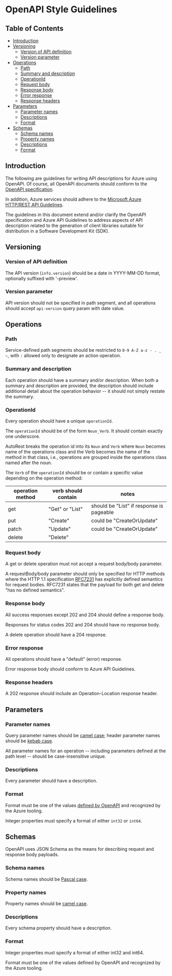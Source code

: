 # OpenAPI Style Guidelines

## Table of Contents

<!--
  The TOC below is generated using the `markdown-toc` node package.

      https://github.com/jonschlinkert/markdown-toc

  You should regenerate the TOC after making changes to this file.

      ./node_modules/.bin/markdown-toc -i openapi-style-guidelines.md
  -->

<!-- markdownlint-disable MD004 -->
<!-- toc -->

- [Introduction](#introduction)
- [Versioning](#versioning)
  * [Version of API definition](#version-of-api-definition)
  * [Version parameter](#version-parameter)
- [Operations](#operations)
  * [Path](#path)
  * [Summary and description](#summary-and-description)
  * [OperationId](#operationid)
  * [Request body](#request-body)
  * [Response body](#response-body)
  * [Error response](#error-response)
  * [Response headers](#response-headers)
- [Parameters](#parameters)
  * [Parameter names](#parameter-names)
  * [Descriptions](#descriptions)
  * [Format](#format)
- [Schemas](#schemas)
  * [Schema names](#schema-names)
  * [Property names](#property-names)
  * [Descriptions](#descriptions-1)
  * [Format](#format-1)

<!-- tocstop -->
<!-- markdownlint-enable MD004 -->

<!-- --------------------------------------------------------------- -->

## Introduction

The following are guidelines for writing API descriptions for Azure using OpenAPI.
Of course, all OpenAPI documents should conform to the [OpenAPI specification](https://github.com/OAI/OpenAPI-Specification/blob/master/versions/3.0.3.md).

In addition, Azure services should adhere to the [Microsoft Azure HTTP/REST API Guidelines](https://github.com/microsoft/api-guidelines/blob/azureRestUpdates/azure/Guidelines.md).

The guidelines in this document extend and/or clarify the OpenAPI specification and Azure API Guidelines
to address aspects of API description related to the generation of client libraries
suitable for distribution in a Software Development Kit (SDK).

## Versioning

### Version of API definition

The API version (`info.version`) should be a date in YYYY-MM-DD format, optionally suffixed with '-preview'.

### Version parameter

API version should not be specified in path segment, and all operations should accept `api-version` query param with date value.

<!-- --------------------------------------------------------------- -->

## Operations

### Path

Service-defined path segments should be restricted to `0-9 A-Z a-z - . _ ~`,
with `:` allowed only to designate an action operation.

### Summary and description

Each operation should have a summary and/or description.
When both a summary and description are provided, the description should include additional detail
about the operation behavior -- it should not simply restate the summary.

### OperationId

Every operation should have a unique `operationId`.

The `operationId` should be of the form `Noun_Verb`.  It should contain exactly one underscore.

AutoRest breaks the operation id into its `Noun` and `Verb` where `Noun` becomes name of the operations class and the Verb becomes the name of the method in that class, i.e., operations are grouped inside the operations class named after the noun.

The `Verb` of the `operationId` should be or contain a specific value depending on the operation method:

| operation method | verb should contain | notes  |
| ---------------- | ------------------- | ------ |
| get              | "Get" or "List"     | should be "List" if response is pageable |
| put              | "Create"            | could be "CreateOrUpdate" |
| patch            | "Update"            | could be "CreateOrUpdate" |
| delete           | "Delete"            | |

### Request body

A get or delete operation must not accept a request body/body parameter.

A requestBody/body parameter should only be specified for HTTP methods where
the HTTP 1.1 specification [RFC7231][RFC7231] has explicitly defined semantics for request bodies.
RFC7231 states that the payload for both get and delete "has no defined semantics".

### Response body

All success responses except 202 and 204 should define a response body.

Responses for status codes 202 and 204 should have no response body.

A delete operation should have a 204 response.

### Error response

All operations should have a "default" (error) response.

Error response body should conform to Azure API Guidelines.

### Response headers

A 202 response should include an Operation-Location response header.

<!-- --------------------------------------------------------------- -->

## Parameters

### Parameter names

Query parameter names should be [camel case][wikipedia-camel-case]; header parameter names should be [kebab case][wikipedia-kebab-case].

All parameter names for an operation -- including parameters defined at the path level -- should be case-insensitive unique.

### Descriptions

Every parameter should have a description.

### Format

Format must be one of the values [defined by OpenAPI][openapi-data-types] and recognized by the Azure tooling.

Integer properties must specify a format of either `int32` or `int64`.

<!-- --------------------------------------------------------------- -->

## Schemas

OpenAPI uses JSON Schema as the means for describing request and response body payloads.

### Schema names

Schema names should be [Pascal case][wikipedia-camel-case].

### Property names

Property names should be [camel case][wikipedia-camel-case].

### Descriptions

Every schema property should have a description.

### Format

Integer properties must specify a format of either int32 and int64.

Format must be one of the values defined by OpenAPI and recognized by the Azure tooling.

<!-- Links -->

[openapi-data-types]: https://github.com/OAI/OpenAPI-Specification/blob/main/versions/2.0.md#data-types
[RFC7231]: https://tools.ietf.org/html/rfc7231
[wikipedia-camel-case]: https://en.wikipedia.org/wiki/Camel_case
[wikipedia-kebab-case]: https://en.wikipedia.org/wiki/Letter_case#Kebab_case
